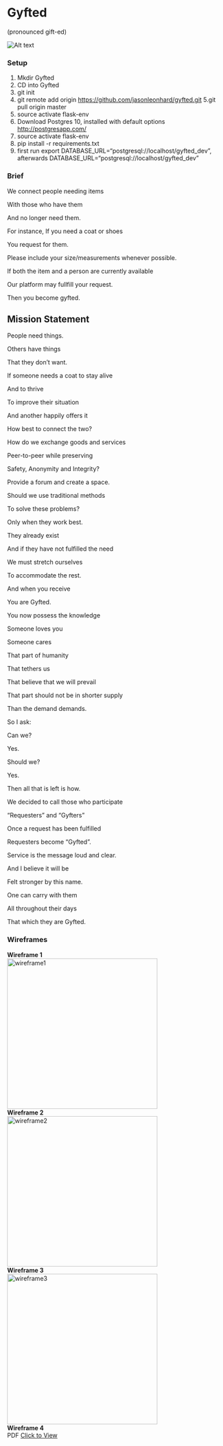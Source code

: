 # Gyfted
(pronounced gift-ed)

![Alt text](/static/images/G.jpg?raw=true "Gyfted")

### Setup
1. Mkdir Gyfted
2. CD into Gyfted
3. git init
4. git remote add origin https://github.com/jasonleonhard/gyfted.git
5.git pull origin master
6. source activate flask-env
7. Download Postgres 10, installed with default options
http://postgresapp.com/
8. source activate flask-env
9. pip install -r requirements.txt
10. first run export DATABASE_URL=“postgresql://localhost/gyfted_dev”, afterwards DATABASE_URL=“postgresql://localhost/gyfted_dev”

### Brief
We connect people needing items

With those who have them

And no longer need them.

For instance, If you need a coat or shoes

You request for them.

Please include your size/measurements whenever possible.

If both the item and a person are currently available

Our platform may fullfill your request.

Then you become gyfted.



## Mission Statement

People need things.

Others have things

That they don’t want.

If someone needs a coat to stay alive

And to thrive

To improve their situation

And another happily offers it

How best to connect the two?


How do we exchange goods and services

Peer-to-peer while preserving

Safety, Anonymity and Integrity?

Provide a forum and create a space.

Should we use traditional methods

To solve these problems?

Only when they work best.


They already exist

And if they have not fulfilled the need

We must stretch ourselves

To accommodate the rest.


And when you receive

You are Gyfted.

You now possess the knowledge

Someone loves you

Someone cares

That part of humanity

That tethers us

That believe that we will prevail

That part should not be in shorter supply

Than the demand demands.


So I ask:

Can we?

Yes.

Should we?

Yes.

Then all that is left is how.

We decided to call those who participate

“Requesters” and “Gyfters”

Once a request has been fulfilled

Requesters become “Gyfted”.

Service is the message loud and clear.

And I believe it will be

Felt stronger by this name.

One can carry with them

All throughout their days

That which they are Gyfted.

### Wireframes

__Wireframe 1__<br>
<img src="/docs/wireframes/20171004_192940.jpg" width="350" alt="wireframe1"><br>
__Wireframe 2__<br>
<img src="/docs/wireframes/discussion_02oct17.jpg" width="350" alt="wireframe2"><br>
__Wireframe 3__<br>
<img src="/docs/wireframes/sketch_08oct17 6.13.28 PM.jpg" width="350" alt="wireframe3"><br>
__Wireframe 4__<br>
PDF [Click to View](/docs/wireframes/donations_walkthrough.pdf)


